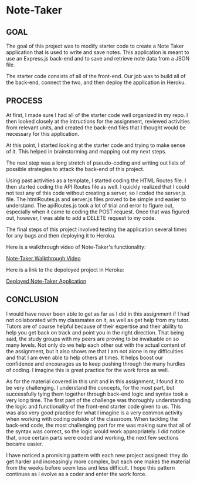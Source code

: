 # Note-Taker

## GOAL

The goal of this project was to modify starter code to create a Note Taker application that is used to write and save notes. This application is meant to use an Express.js back-end and to save and retrieve note data from a JSON file. 

The starter code consists of all of the front-end. Our job was to build all of the back-end, connect the two, and then deploy the application in Heroku. 

## PROCESS

At first, I made sure I had all of the starter code well organized in my repo. I then looked closely at the intructions for the assignment, reviewed activities from relevant units, and created the back-end files that I thought would be necessary for this application. 

At this point, I started looking at the starter code and trying to make sense of it. This helped in brainstorming and mapping out my next steps. 

The next step was a long stretch of pseudo-coding and writing out lists of possible strategies to attack the back-end of this project. 

Using past activities as a template, I started coding the HTML Routes file. I then started coding the API Routes file as well. I quickly realized that I could not test any of this code without creating a server, so I coded the server.js file. The htmlRoutes.js and server.js files proved to be simple and easier to understand. The apiRoutes.js took a lot of trial and error to figure out, especially when it came to coding the POST request. Once that was figured out, however, I was able to add a DELETE request to my code. 

The final steps of this project involved testing the application several times for any bugs and then deploying it to Heroku. 

Here is a walkthrough video of Note-Taker's functionality:

[Note-Taker Walkthrough Video](https://drive.google.com/file/d/1BjB2lUK7doLCcb4UuRg_dAqDdMFbXUPH/view)

Here is a link to the depoloyed project in Heroku: 

[Deployed Note-Taker Application](https://arcane-journey-06582.herokuapp.com/)

## CONCLUSION

I would have never been able to get as far as I did in this assignment if I had not collaborated with my classmates on it, as well as get help from my tutor. Tutors are of course helpful because of their expertise and their ability to help you get back on track and point you in the right direction. That being said, the study groups with my peers are proving to be invaluable on so many levels. Not only do we help each other out with the actual content of the assignment, but it also shows me that I am not alone in my difficulties and that I am even able to help others at times. It helps boost our confidence and encourages us to keep pushing through the many hurdles of coding. I imagine this is great practice for the work force as well. 

As for the material covered in this unit and in this assignment, I found it to be very challenging. I understand the concepts, for the most part, but successfully tying them together through back-end logic and syntax took a very long time. The first part of the challenge was thoroughly understanding the logic and functionality of the front-end starter code given to us. This was also very good practice for what I imagine is a very common activity when working with coding outside of the classroom. When tackling the back-end code, the most challenging part for me was making sure that all of the syntax was correct, so the logic would work appropriately. I did notice that, once certain parts were coded and working, the next few sections became easier. 

I have noticed a promising pattern with each new project assigned: they do get harder and increasingly more complex, but each one makes the material from the weeks before seem less and less difficult. I hope this pattern continues as I evolve as a coder and enter the work force. 